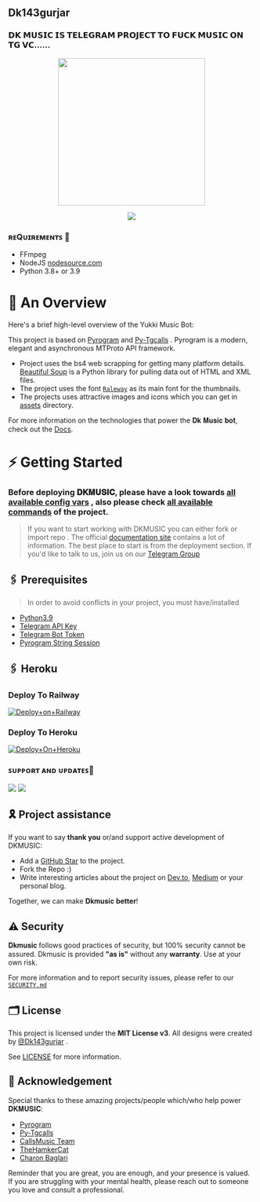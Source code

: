 <h2 align="centre"> Dk143gurjar </h2>

### 𝗗𝗞 𝗠𝗨𝗦𝗜𝗖 𝗜𝗦 𝗧𝗘𝗟𝗘𝗚𝗥𝗔𝗠 𝗣𝗥𝗢𝗝𝗘𝗖𝗧 𝗧𝗢 𝗙𝗨𝗖𝗞 𝗠𝗨𝗦𝗜𝗖 𝗢𝗡 𝗧𝗚 𝗩𝗖......

<p align="center"><a href="https://t.me/dk_music_shayari"><img src="https://te.legra.ph/file/5e31ae87791fdc24d74ae.jpg" width="300"></a></p>
<p align="center">
    <a href="https://www.python.org/" alt="made-with-python"> <img src="https://img.shields.io/badge/Made%20with-Python-black.svg?style=flat-square&logo=python&logoColor=blue&color=red" /></a>


<h3>ʀᴇQᴜɪʀᴇᴍᴇɴᴛꜱ 📝</h3>

- FFmpeg
- NodeJS [nodesource.com](https://nodesource.com/)
- Python 3.8+ or 3.9

# 🔗 An Overview

Here's a brief high-level overview of the Yukki Music Bot:

This project is based on [Pyrogram](https://github.com/pyrogram) and [Py-Tgcalls](https://github.com/pytgcalls/pytgcalls) . Pyrogram is a modern, elegant and asynchronous MTProto API framework.

* Project uses the bs4 web scrapping for getting many platform details. [Beautiful Soup](https://www.crummy.com/software/BeautifulSoup/bs4/doc/) is a Python library for pulling data out of HTML and XML files.
* The project uses the font [`Raleway`](../assets/font2.ttf) as its main font for the thumbnails.
* The projects uses attractive images and icons which you can get in [assets](../assets/) directory.

For more information on the technologies that power the 𝐃𝐤 𝐌𝐮𝐬𝐢𝐜 𝐛𝐨𝐭, check out the [Docs](https://notreallyshikhar.gitbook.io/bhartimusic/).



# ⚡️ Getting Started

### Before deploying 𝐃𝐊𝐌𝐔𝐒𝐈𝐂, please have a look towards [all available config vars](../config/README.md) , also please check [all available commands](../strings/command.yml) of the project.

> If you want to start working with DKMUSIC you can either fork or import repo .
> The official [documentation site](https://notreallyshikhar.gitbook.io/DILKHUSH/) contains a lot of information. The best place to start is from the deployment section.
> If you'd like to talk to us, join us on our [Telegram Group](https://t.me/DAUSA_123)


## 🖇 Prerequisites

> In order to avoid conflicts in your project, you must have/installed

- [Python3.9](https://www.python.org/downloads/release/python-390/)
- [Telegram API Key](https://docs.pyrogram.org/intro/setup#api-keys)
- [Telegram Bot Token](https://t.me/botfather)
- [Pyrogram String Session](https://notreallyshikhar.gitbook.io/yukkimusicbot/deployment/string-session)


## 🖇 Heroku
### Deploy To Railway

[![Deploy+on+Railway](https://railway.app/button.svg)](https://railway.app/new/template?template=https://github.com/Dk143gurjar/Dilkhush&envs=API_ID,API_HASH,BOT_TOKEN,STRING_SESSION,OWNER_USERNAME,SUPPORT_CHANNEL,SUPPORT_GROUP)


### Deploy To Heroku

[![Deploy+On+Heroku](https://www.herokucdn.com/deploy/button.svg)](https://heroku.com/deploy?template=https://github.com/Dk143gurjar/Dilkhush)




### ꜱᴜᴘᴘᴏʀᴛ ᴀɴᴅ ᴜᴘᴅᴀᴛᴇꜱ🎑
<a href="https://t.me/Education_quiz_hub"><img src="https://img.shields.io/badge/Join-Group%20Support-blue.svg?style=for-the-badge&logo=Telegram"></a> <a href="https://t.me/Dk_music_shayari"><img src="https://img.shields.io/badge/Join-Updates%20Channel-blue.svg?style=for-the-badge&logo=Telegram"></a>

## 🎗 Project assistance

If you want to say **thank you** or/and support active development of DKMUSIC:

- Add a [GitHub Star](https://github.com/DK143GURJAR/DILKHUSH) to the project.
- Fork the Repo :)
- Write interesting articles about the project on [Dev.to](https://dev.to/), [Medium](https://medium.com/) or your personal blog.

Together, we can make 𝐃𝐤𝐦𝐮𝐬𝐢𝐜 **better**!


## ⚠️ Security

𝐃𝐤𝐦𝐮𝐬𝐢𝐜 follows good practices of security, but 100% security cannot be assured. Dkmusic is provided **"as is"** without any **warranty**. Use at your own risk.

For more information and to report security issues, please refer to our [`SECURITY.md`](SECURITY.md)


## 🗂 License

This project is licensed under the **MIT License v3**. All designs were created by [@Dk143gurjar](https://github.com/Dk143gurjar) .

See [LICENSE](../LICENSE) for more information.

## 📑 Acknowledgement

Special thanks to these amazing projects/people which/who help power 𝐃𝐊𝐌𝐔𝐒𝐈𝐂:

- [Pyrogram](https://github.com/pyrogram/pyrogram)
- [Py-Tgcalls](https://github.com/pytgcalls/pytgcalls)
- [CallsMusic Team](https://github.com/Callsmusic)
- [TheHamkerCat](https://github.com/TheHamkerCat)
- [Charon Baglari](https://github.com/XCBv021)


Reminder that you are great, you are enough, and your presence is valued. If you are struggling with your mental health, please reach out to someone you love and consult a professional.
